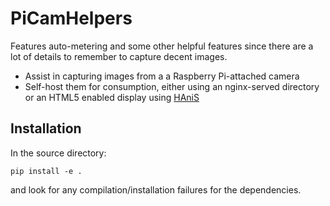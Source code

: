# PiCamHelpers

Features auto-metering and some other helpful features since there are a
lot of details to remember to capture decent images.

- Assist in capturing images from a a Raspberry Pi-attached camera
- Self-host them for consumption, either using an nginx-served directory
  or an HTML5 enabled display using [HAniS](https://www.ssec.wisc.edu/)

## Installation

In the source directory:

```pip install -e .```

and look for any compilation/installation failures for the dependencies.